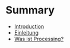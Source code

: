 # Summary

* [Introduction](README.md)
* [Einleitung](vorbereitung/0-einleitung.md)
* [Was ist Processing?](vorbereitung/0-was-ist-processing.md)
